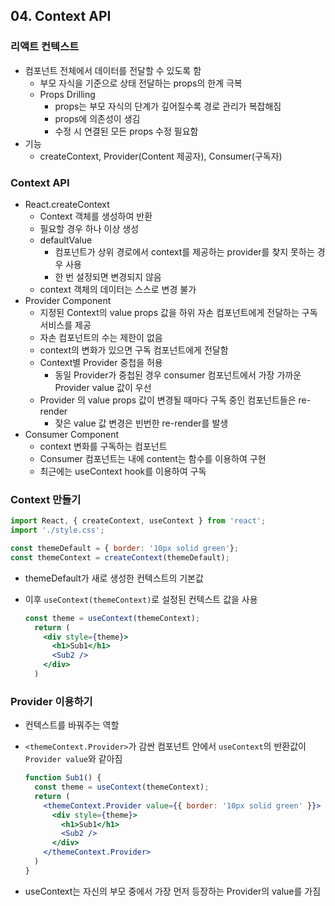 ## 04. Context API

### 리액트 컨텍스트

- 컴포넌트 전체에서 데이터를 전달할 수 있도록 함
    - 부모 자식을 기준으로 상태 전달하는 props의 한계 극복
    - Props Drilling
        - props는 부모 자식의 단계가 깊어질수록 경로 관리가 복잡해짐
        - props에 의존성이 생김
        - 수정 시 연결된 모든 props 수정 필요함
- 기능
    - createContext, Provider(Content 제공자), Consumer(구독자)

### Context API

- React.createContext
    - Context 객체를 생성하여 반환
    - 필요할 경우 하나 이상 생성
    - defaultValue
        - 컴포넌트가 상위 경로에서 context를 제공하는 provider를 찾지 못하는 경우 사용
        - 한 번 설정되면 변경되지 않음
    - context 객체의 데이터는 스스로 변경 불가
- Provider Component
    - 지정된 Context의 value props 값을 하위 자손 컴포넌트에게 전달하는 구독 서비스를 제공
    - 자손 컴포넌트의 수는 제한이 없음
    - context의 변화가 있으면 구독 컴포넌트에게 전달함
    - Context별 Provider 중첩을 허용
        - 동일 Provider가 중첩된 경우 consumer 컴포넌트에서 가장 가까운 Provider value 값이 우선
    - Provider 의 value props 값이 변경될 때마다 구독 중인 컴포넌트들은 re-render
        - 잦은 value 값 변경은 빈번한 re-render를 발생
- Consumer Component
    - context 변화를 구독하는 컴포넌트
    - Consumer 컴포넌트는 내에 content는 함수를 이용하여 구현
    - 최근에는 useContext hook를 이용하여 구독

### Context 만들기

```jsx
import React, { createContext, useContext } from 'react';
import './style.css';

const themeDefault = { border: '10px solid green'};
const themeContext = createContext(themeDefault);
```

- themeDefault가 새로 생성한 컨텍스트의 기본값
- 이후 `useContext(themeContext)`로 설정된 컨텍스트 값을 사용
    
    ```jsx
    const theme = useContext(themeContext);
      return (
        <div style={theme}>
          <h1>Sub1</h1>
          <Sub2 />
        </div>
      )
    ```
    

### Provider 이용하기

- 컨텍스트를 바꿔주는 역할
- `<themeContext.Provider>`가 감싼 컴포넌트 안에서 `useContext`의 반환값이 `Provider value`와 같아짐
    
    ```jsx
    function Sub1() {
      const theme = useContext(themeContext);
      return (
        <themeContext.Provider value={{ border: '10px solid green' }}>
          <div style={theme}>
            <h1>Sub1</h1>
            <Sub2 />
          </div>
        </themeContext.Provider>
      )
    }
    ```
    
- useContext는 자신의 부모 중에서 가장 먼저 등장하는 Provider의 value를 가짐